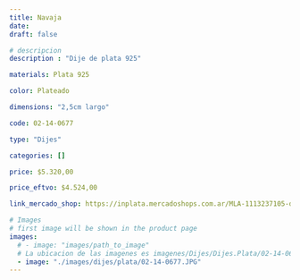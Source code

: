 ```yaml
---
title: Navaja
date: 
draft: false

# descripcion
description : "Dije de plata 925"

materials: Plata 925

color: Plateado

dimensions: "2,5cm largo"

code: 02-14-0677

type: "Dijes"

categories: []

price: $5.320,00

price_eftvo: $4.524,00

link_mercado_shop: https://inplata.mercadoshops.com.ar/MLA-1113237105-dije-barbero-_JM

# Images
# first image will be shown in the product page
images:
  # - image: "images/path_to_image"
  # La ubicacion de las imagenes es imagenes/Dijes/Dijes.Plata/02-14-0677-navaja
  - image: "./images/dijes/plata/02-14-0677.JPG"
---
```

